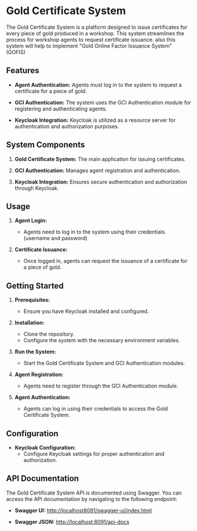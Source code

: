 # Gold Certificate System

The Gold Certificate System is a platform designed to issue certificates for every piece of gold produced in a workshop. This system streamlines the process for workshop agents to request certificate issuance. also this system will help to implement "Gold Online Factor Issuance System" (GOFIS)

## Features

- **Agent Authentication:** Agents must log in to the system to request a certificate for a piece of gold.

- **GCI Authentication:** The system uses the GCI Authentication module for registering and authenticating agents.

- **Keycloak Integration:** Keycloak is utilized as a resource server for authentication and authorization purposes.

## System Components

1. **Gold Certificate System:** The main application for issuing certificates.

2. **GCI Authentication:** Manages agent registration and authentication.

3. **Keycloak Integration:** Ensures secure authentication and authorization through Keycloak.

## Usage

1. **Agent Login:**
   - Agents need to log in to the system using their credentials.(username and password)

2. **Certificate Issuance:**
   - Once logged in, agents can request the issuance of a certificate for a piece of gold.

## Getting Started

1. **Prerequisites:**
   - Ensure you have Keycloak installed and configured.

2. **Installation:**
   - Clone the repository.
   - Configure the system with the necessary environment variables.

3. **Run the System:**
   - Start the Gold Certificate System and GCI Authentication modules.

4. **Agent Registration:**
   - Agents need to register through the GCI Authentication module.

5. **Agent Authentication:**
   - Agents can log in using their credentials to access the Gold Certificate System.

## Configuration

- **Keycloak Configuration:**
  - Configure Keycloak settings for proper authentication and authorization.

## API Documentation

The Gold Certificate System API is documented using Swagger. You can access the API documentation by navigating to the following endpoint:

- **Swagger UI:** [http://localhost8091/swagger-ui/index.html](http://localhost:8091/swagger-ui/index.html)

- **Swagger JSON:** [http://localhost:8091/api-docs](http://localhost:8091/api-docs)
